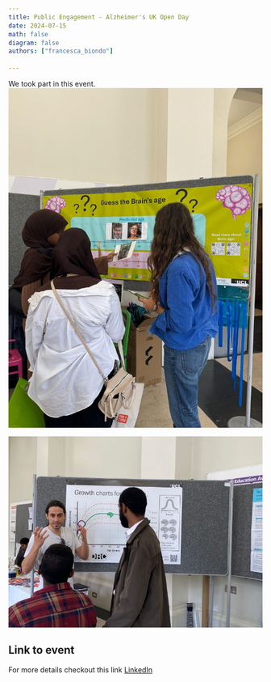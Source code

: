 ```yaml
---
title: Public Engagement - Alzheimer's UK Open Day 
date: 2024-07-15
math: false
diagram: false
authors: ["francesca_biondo"]
    
---
```


We took part in this event.
![Image alt](AlzUK1.jpg)

![Image alt](AlzUK2.jpg)

## Link to event 
For more details checkout this link [LinkedIn]((https://www.linkedin.com/posts/ucl-centre-medical-image-computing-cmic_well-done-to-the-team-in-cmic-that-showcased-ugcPost-7227597159196430336-eqol?utm_source=share&utm_medium=member_desktop)) 
